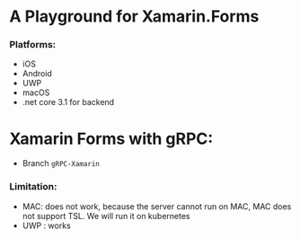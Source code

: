 # A Playground for Xamarin.Forms

### Platforms:
- iOS
- Android
- UWP
- macOS
- .net core 3.1 for backend

# Xamarin Forms with gRPC:
- Branch `gRPC-Xamarin`

### Limitation:
- MAC: does not work, because the server cannot run on MAC, MAC does not support TSL. We will run it on kubernetes
- UWP : works